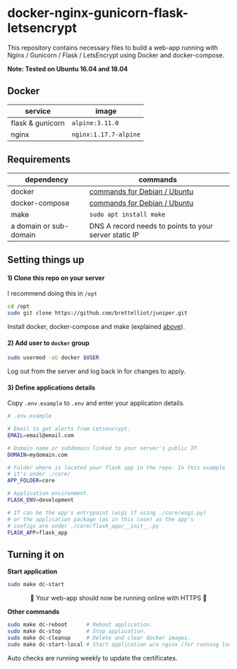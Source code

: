 # docker-nginx-gunicorn-flask-letsencrypt

This repository contains necessary files to build a web-app running with Nginx / Gunicorn / Flask / LetsEncrypt using Docker and docker-compose.  

**Note: Tested on Ubuntu 16.04 and 18.04**

## Docker

service | image
--- | ---
flask & gunicorn | `alpine:3.11.0`
nginx | `nginx:1.17.7-alpine`

## Requirements

dependency | commands
--- | ---
docker | [commands for Debian / Ubuntu](https://gist.github.com/smallwat3r/45f50f067f248aa3c89eec832277f072)
docker-compose | [commands for Debian / Ubuntu](https://gist.github.com/smallwat3r/bb4f986dae4cb2fac8f26c8557517dbd)
make | `sudo apt install make`
a domain or sub-domain | DNS A record needs to points to your server static IP

## Setting things up

#### 1) Clone this repo on your server

I recommend doing this in `/opt`  

```sh
cd /opt
sudo git clone https://github.com/brettelliot/juniper.git
```

Install docker, docker-compose and make (explained [above](#requirements)).  

#### 2) Add user to `docker` group  

```sh
sudo usermod -aG docker $USER
```
Log out from the server and log back in for changes to apply.  

#### 3) Define applications details
Copy `.env.example` to `.env` and enter your application details.   
```sh
# .env.example

# Email to get alerts from Letsencrypt.
EMAIL=email@email.com

# Domain name or subdomain linked to your server's public IP.
DOMAIN=mydomain.com

# Folder where is located your flask app in the repo. In this example
# it's under ./core/
APP_FOLDER=core

# Application environment.
FLASK_ENV=development

# If can be the app's entrypoint (wsgi if using ./core/wsgi.py)
# or the application package (as in this case) as the app's
# configs are under ./core/flask_app/__init__.py
FLASK_APP=flask_app
```

## Turning it on

**Start application**
```sh
sudo make dc-start
```
<p style="text-align: center;">
 🎉 Your web-app should now be running online with HTTPS 🎉   
</p>

**Other commands**
```sh
sudo make dc-reboot      # Reboot application.
sudo make dc-stop        # Stop application.
sudo make dc-cleanup     # Delete and clear docker images.
sudo make dc-start-local # Start application w/o nginx (for running locally)
```

Auto checks are running weekly to update the certificates.  
